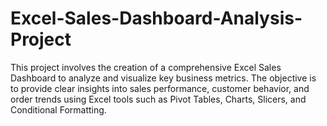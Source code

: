 # Excel-Sales-Dashboard-Analysis-Project
This project involves the creation of a comprehensive Excel Sales Dashboard to analyze and visualize key business metrics. The objective is to provide clear insights into sales performance, customer behavior, and order trends using Excel tools such as Pivot Tables, Charts, Slicers, and Conditional Formatting.
